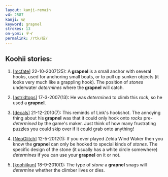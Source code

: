 ```yaml
---
layout: kanji-remain
v4: 2587
kanji: 碇
keyword: grapnel
strokes: 13
on-yomi: テイ
permalink: /rtk/碇/
---
```


## Koohii stories: 

1) [<a href="http://kanji.koohii.com/profile/mcfate">mcfate</a>] 22-10-2007(25): A<strong> grapnel</strong> is a small anchor with several hooks, used for anchoring small boats, or to pull up sunken objects (it looks very much like a grappling hook). The position of <em>stones</em> underwater <em>determines</em> where the<strong> grapnel</strong> will catch.

2) [<a href="http://kanji.koohii.com/profile/astridtops">astridtops</a>] 17-3-2007(13): He was <em>determined</em> to climb this <em>rock</em>, so he used a<strong> grapnel</strong>.

3) [<a href="http://kanji.koohii.com/profile/decals">decals</a>] 21-12-2010(7): This reminds of Link&#039;s hookshot. The annoying thing about his<strong> grapnel</strong> was that it could only hook onto <em>rocks</em> pre-<em>determined</em> by the game&#039;s maker. Just think of how many frustrating puzzles you could skip over if it could grab onto anything!

4) [<a href="http://kanji.koohii.com/profile/NeoGlitch">NeoGlitch</a>] 12-5-2012(1): If you ever played Zelda Wind Waker then you know the<strong> grapnel</strong> can only be hooked to special kinds of <em>stones</em>. The specific design of the stone (it usually has a white circle somewhere) <em>determines</em> if you can use your<strong> grapnel</strong> on it or not.

5) [<a href="http://kanji.koohii.com/profile/koohiikun">koohiikun</a>] 18-9-2010(1): The type of <em>stone</em> a<strong> grapnel</strong> snags will <em>determine</em> whether the climber lives or dies.


